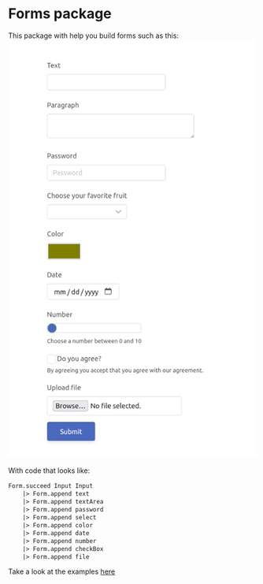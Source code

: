 # Forms package

This package with help you build forms such as this:
![Picture of a form](./screenshot.png)

With code that looks like:

```
Form.succeed Input Input
    |> Form.append text
    |> Form.append textArea
    |> Form.append password
    |> Form.append select
    |> Form.append color
    |> Form.append date
    |> Form.append number
    |> Form.append checkBox
    |> Form.append file
```

Take a look at the examples [here](https://github.com/yoghurt-x86/easy-forms/tree/master/examples)

